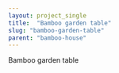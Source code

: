 ```yaml
---
layout: project_single
title:  "Bamboo garden table"
slug: "bamboo-garden-table"
parent: "bamboo-house"
---
```

Bamboo garden table
